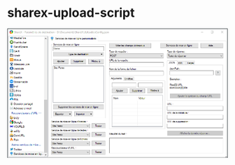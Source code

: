 # sharex-upload-script

![how to](https://raw.githubusercontent.com/thibaultjunin/sharex-upload-script/master/5910dc33a0e46.gif)
